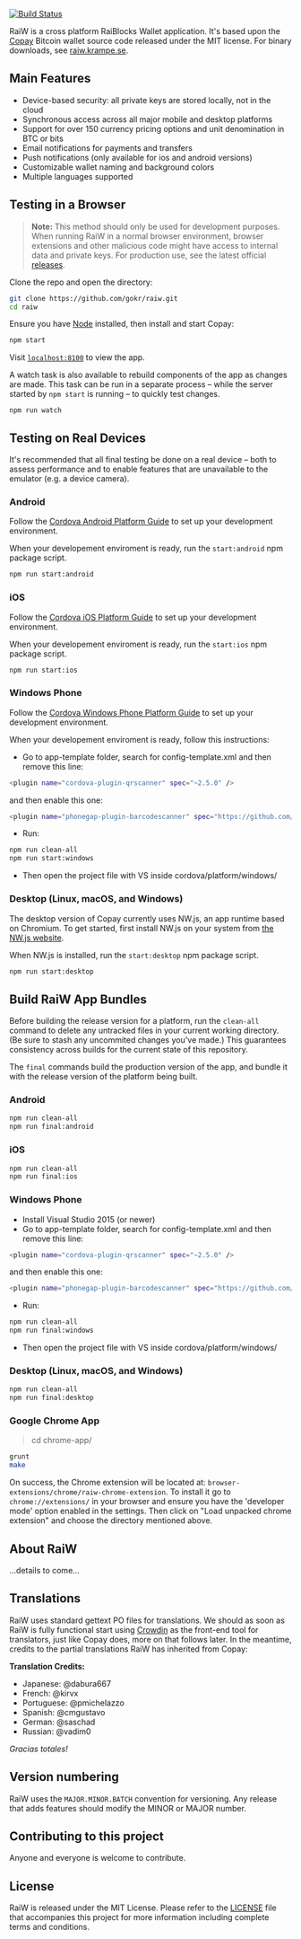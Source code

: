 [![Build Status](https://secure.travis-ci.org/gokr/raiw.svg)](http://travis-ci.org/gokr/raiw)

RaiW is a cross platform RaiBlocks Wallet application. It's based upon the [Copay](https://copay.io) Bitcoin wallet source code released under the MIT license. For binary downloads, see [raiw.krampe.se](https://raiw.krampe.se).

## Main Features

- Device-based security: all private keys are stored locally, not in the cloud
- Synchronous access across all major mobile and desktop platforms
- Support for over 150 currency pricing options and unit denomination in BTC or bits
- Email notifications for payments and transfers
- Push notifications (only available for ios and android versions)
- Customizable wallet naming and background colors
- Multiple languages supported

## Testing in a Browser

> **Note:** This method should only be used for development purposes. When running RaiW in a normal browser environment, browser extensions and other malicious code might have access to internal data and private keys. For production use, see the latest official [releases](https://github.com/gokr/raiw/releases/).

Clone the repo and open the directory:

```sh
git clone https://github.com/gokr/raiw.git
cd raiw
```

Ensure you have [Node](https://nodejs.org/) installed, then install and start Copay:

```sh
npm start
```

Visit [`localhost:8100`](http://localhost:8100/) to view the app.

A watch task is also available to rebuild components of the app as changes are made. This task can be run in a separate process – while the server started by `npm start` is running – to quickly test changes.

```
npm run watch
```

## Testing on Real Devices

It's recommended that all final testing be done on a real device – both to assess performance and to enable features that are unavailable to the emulator (e.g. a device camera).

### Android

Follow the [Cordova Android Platform Guide](https://cordova.apache.org/docs/en/latest/guide/platforms/android/) to set up your development environment.

When your developement enviroment is ready, run the `start:android` npm package script.

```sh
npm run start:android
```

### iOS

Follow the [Cordova iOS Platform Guide](https://cordova.apache.org/docs/en/latest/guide/platforms/ios/) to set up your development environment.

When your developement enviroment is ready, run the `start:ios` npm package script.

```sh
npm run start:ios
```

### Windows Phone

Follow the [Cordova Windows Phone Platform Guide](https://cordova.apache.org/docs/en/latest/guide/platforms/win8/index.html) to set up your development environment.

When your developement enviroment is ready, follow this instructions:

- Go to app-template folder, search for config-template.xml and then remove this line:
```sh
<plugin name="cordova-plugin-qrscanner" spec="~2.5.0" />
```
and then enable this one:
```sh
<plugin name="phonegap-plugin-barcodescanner" spec="https://github.com/phonegap/phonegap-plugin-barcodescanner.git" />
```
- Run:
```sh
npm run clean-all
npm run start:windows
```
- Then open the project file with VS inside cordova/platform/windows/

### Desktop (Linux, macOS, and Windows)

The desktop version of Copay currently uses NW.js, an app runtime based on Chromium. To get started, first install NW.js on your system from [the NW.js website](https://nwjs.io/).

When NW.js is installed, run the `start:desktop` npm package script.

```sh
npm run start:desktop
```

## Build RaiW App Bundles

Before building the release version for a platform, run the `clean-all` command to delete any untracked files in your current working directory. (Be sure to stash any uncommited changes you've made.) This guarantees consistency across builds for the current state of this repository.

The `final` commands build the production version of the app, and bundle it with the release version of the platform being built.

### Android

```sh
npm run clean-all
npm run final:android
```

### iOS

```sh
npm run clean-all
npm run final:ios
```

### Windows Phone

- Install Visual Studio 2015 (or newer)
- Go to app-template folder, search for config-template.xml and then remove this line:
```sh
<plugin name="cordova-plugin-qrscanner" spec="~2.5.0" />
```
and then enable this one:
```sh
<plugin name="phonegap-plugin-barcodescanner" spec="https://github.com/phonegap/phonegap-plugin-barcodescanner.git" />
```
- Run:
```sh
npm run clean-all
npm run final:windows
```
- Then open the project file with VS inside cordova/platform/windows/

### Desktop (Linux, macOS, and Windows)

```sh
npm run clean-all
npm run final:desktop
```

### Google Chrome App

> cd chrome-app/

```sh
grunt
make
```

On success, the Chrome extension will be located at: `browser-extensions/chrome/raiw-chrome-extension`.  To install it go to `chrome://extensions/` in your browser and ensure you have the 'developer mode' option enabled in the settings.  Then click on "Load unpacked chrome extension" and choose the directory mentioned above.

## About RaiW
...details to come...

## Translations
RaiW uses standard gettext PO files for translations. We should as soon as RaiW is fully functional start using [Crowdin](https://crowdin.com) as the front-end tool for translators, just like Copay does, more on that follows later. In the meantime, credits to the partial translations RaiW has inherited from Copay:

**Translation Credits:**
- Japanese: @dabura667
- French: @kirvx
- Portuguese: @pmichelazzo
- Spanish: @cmgustavo
- German: @saschad
- Russian: @vadim0

*Gracias totales!*

## Version numbering
RaiW uses the `MAJOR.MINOR.BATCH` convention for versioning.  Any release that adds features should modify the MINOR or MAJOR number.

## Contributing to this project
Anyone and everyone is welcome to contribute.

## License
RaiW is released under the MIT License.  Please refer to the [LICENSE](https://github.com/gokr/raiw/blob/master/LICENSE) file that accompanies this project for more information including complete terms and conditions.
